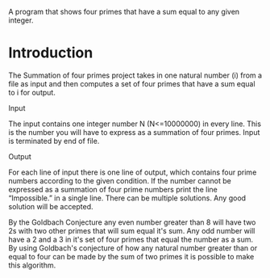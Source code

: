 A program that shows four primes that have a sum equal to any given integer.

# Introduction #

The Summation of four primes project takes in one natural number (i) from a file as input and then computes a set of four primes that have a sum equal to i for output.

Input

The input contains one integer number N (N<=10000000) in every line. This is the number you will have to express as a summation of four primes. Input is terminated by end of file.

Output

For each line of input there is one line of output, which contains four prime numbers according to the given condition. If the number cannot be expressed as a summation of four prime numbers print the line “Impossible.” in a single line. There can be multiple solutions. Any good solution will be accepted.

By the Goldbach Conjecture any even number greater than 8 will have two 2s with two other primes that will sum equal it's sum. Any odd number will have a 2 and a 3 in it's set of four primes that equal the number as a sum. By using Goldbach's conjecture of how any natural number greater than or equal to four can be made by the sum of two primes it is possible to make this algorithm.